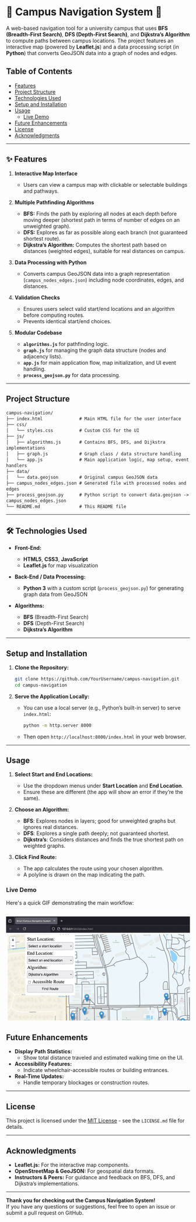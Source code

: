 # 🏫 Campus Navigation System 📍

A web-based navigation tool for a university campus that uses **BFS (Breadth-First Search)**, **DFS (Depth-First Search)**, and **Dijkstra’s Algorithm** to compute paths between campus locations. The project features an interactive map (powered by **Leaflet.js**) and a data processing script (in **Python**) that converts GeoJSON data into a graph of nodes and edges.

## Table of Contents
- [Features](#-features)
- [Project Structure](#project-structure)
- [Technologies Used](#%EF%B8%8F-technologies-used)
- [Setup and Installation](#setup-and-installation)
- [Usage](#usage)
  - [Live Demo](#live-demo)
- [Future Enhancements](#future-enhancements)
- [License](#license)
- [Acknowledgments](#acknowledgments)

---

## ✨ Features

1. **Interactive Map Interface**  
   - Users can view a campus map with clickable or selectable buildings and pathways.

2. **Multiple Pathfinding Algorithms**  
   - **BFS:** Finds the path by exploring all nodes at each depth before moving deeper (shortest path in terms of number of edges on an unweighted graph).  
   - **DFS:** Explores as far as possible along each branch (not guaranteed shortest route).  
   - **Dijkstra’s Algorithm:** Computes the shortest path based on distances (weighted edges), suitable for real distances on campus.

3. **Data Processing with Python**  
   - Converts campus GeoJSON data into a graph representation (`campus_nodes_edges.json`) including node coordinates, edges, and distances.

4. **Validation Checks**  
   - Ensures users select valid start/end locations and an algorithm before computing routes.  
   - Prevents identical start/end choices.

5. **Modular Codebase**  
   - **`algorithms.js`** for pathfinding logic.
   - **`graph.js`** for managing the graph data structure (nodes and adjacency lists).
   - **`app.js`** for main application flow, map initialization, and UI event handling.  
   - **`process_geojson.py`** for data processing.

---

## Project Structure

```
campus-navigation/
├── index.html              # Main HTML file for the user interface
├── css/
│   └── styles.css          # Custom CSS for the UI
├── js/
│   ├── algorithms.js       # Contains BFS, DFS, and Dijkstra implementations
│   ├── graph.js            # Graph class / data structure handling
│   └── app.js              # Main application logic, map setup, event handlers
├── data/
│   └── data.geojson        # Original campus GeoJSON data
├── campus_nodes_edges.json # Generated file with processed nodes and edges
├── process_geojson.py      # Python script to convert data.geojson -> campus_nodes_edges.json
└── README.md               # This README file
```

---

## 🛠️ Technologies Used

- **Front-End:**
  - **HTML5**, **CSS3**, **JavaScript**
  - **Leaflet.js** for map visualization

- **Back-End / Data Processing:**
  - **Python 3** with a custom script (`process_geojson.py`) for generating graph data from GeoJSON

- **Algorithms:**
  - **BFS** (Breadth-First Search)
  - **DFS** (Depth-First Search)
  - **Dijkstra’s Algorithm**

---

## Setup and Installation

1. **Clone the Repository:**

   ```bash
   git clone https://github.com/YourUsername/campus-navigation.git
   cd campus-navigation
   ```

2. **Serve the Application Locally:**  
   - You can use a local server (e.g., Python’s built-in server) to serve `index.html`:
     ```bash
     python -m http.server 8000
     ```
   - Then open `http://localhost:8000/index.html` in your web browser.

---

## Usage

1. **Select Start and End Locations:**
   - Use the dropdown menus under **Start Location** and **End Location**.  
   - Ensure these are different (the app will show an error if they’re the same).

2. **Choose an Algorithm:**
   - **BFS**: Explores nodes in layers; good for unweighted graphs but ignores real distances.  
   - **DFS**: Explores a single path deeply; not guaranteed shortest.  
   - **Dijkstra’s**: Considers distances and finds the true shortest path on weighted graphs.

3. **Click **Find Route**:**
   - The app calculates the route using your chosen algorithm.  
   - A polyline is drawn on the map indicating the path.

### Live Demo
Here's a quick GIF demonstrating the main workflow:

![Campus Nav Demo](demo.gif)
---

## Future Enhancements

- **Display Path Statistics:**
  - Show total distance traveled and estimated walking time on the UI.
- **Accessibility Features:**
  - Indicate wheelchair-accessible routes or building entrances.
- **Real-Time Updates:**
  - Handle temporary blockages or construction routes.

---

## License

This project is licensed under the [MIT License](LICENSE.md) - see the `LICENSE.md` file for details.

---

## Acknowledgments

- **Leaflet.js:** For the interactive map components.  
- **OpenStreetMap & GeoJSON:** For geospatial data formats.  
- **Instructors & Peers:** For guidance and feedback on BFS, DFS, and Dijkstra’s implementations.

---

**Thank you for checking out the Campus Navigation System!**  
If you have any questions or suggestions, feel free to open an issue or submit a pull request on GitHub.
